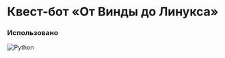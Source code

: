 # Квест-бот «От Винды до Линукса»




### Использовано
![Python](https://img.shields.io/badge/Python-lime?style=for-the-badge)  

